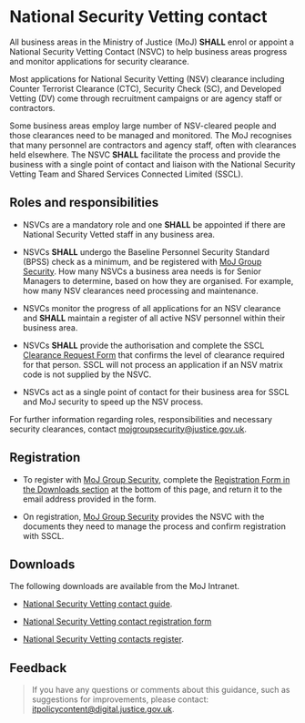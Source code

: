# National Security Vetting contact

All business areas in the Ministry of Justice \(MoJ\) **SHALL** enrol or appoint a National Security Vetting Contact \(NSVC\) to help business areas progress and monitor applications for security clearance.

Most applications for National Security Vetting \(NSV\) clearance including Counter Terrorist Clearance \(CTC\), Security Check \(SC\), and Developed Vetting \(DV\) come through recruitment campaigns or are agency staff or contractors.

Some business areas employ large number of NSV-cleared people and those clearances need to be managed and monitored. The MoJ recognises that many personnel are contractors and agency staff, often with clearances held elsewhere. The NSVC **SHALL** facilitate the process and provide the business with a single point of contact and liaison with the National Security Vetting Team and Shared Services Connected Limited \(SSCL\).

## Roles and responsibilities

-   NSVCs are a mandatory role and one **SHALL** be appointed if there are National Security Vetted staff in any business area.

-   NSVCs **SHALL** undergo the Baseline Personnel Security Standard \(BPSS\) check as a minimum, and be registered with [MoJ Group Security](mailto:mojgroupsecurity@justice.gov.uk). How many NSVCs a business area needs is for Senior Managers to determine, based on how they are organised. For example, how many NSV clearances need processing and maintenance.

-   NSVCs monitor the progress of all applications for an NSV clearance and **SHALL** maintain a register of all active NSV personnel within their business area.

-   NSVCs **SHALL** provide the authorisation and complete the SSCL [Clearance Request Form](https://moj.myhub.sscl.com/fast-forms/forms-a-z) that confirms the level of clearance required for that person. SSCL will not process an application if an NSV matrix code is not supplied by the NSVC.

-   NSVCs act as a single point of contact for their business area for SSCL and MoJ security to speed up the NSV process.


For further information regarding roles, responsibilities and necessary security clearances, contact [mojgroupsecurity@justice.gov.uk](mailto:mojgroupsecurity@justice.gov.uk).

## Registration

-   To register with [MoJ Group Security](mailto:mojgroupsecurity@justice.gov.uk), complete the [Registration Form in the Downloads section](#downloads) at the bottom of this page, and return it to the email address provided in the form.

-   On registration, [MoJ Group Security](mailto:mojgroupsecurity@justice.gov.uk) provides the NSVC with the documents they need to manage the process and confirm registration with SSCL.


## Downloads

The following downloads are available from the MoJ Intranet.

-   [National Security Vetting contact guide](https://intranet.justice.gov.uk/documents/2016/08/national-security-vetting-contact-guide.doc).

-   [National Security Vetting contact registration form](./gs/NSVC_Registration_Form.docx)

-   [National Security Vetting contacts register](https://intranet.justice.gov.uk/documents/2019/08/national-security-vetting-contacts-register.xlsx).


## Feedback

> If you have any questions or comments about this guidance, such as suggestions for improvements, please contact: [itpolicycontent@digital.justice.gov.uk](mailto:itpolicycontent@digital.justice.gov.uk).

